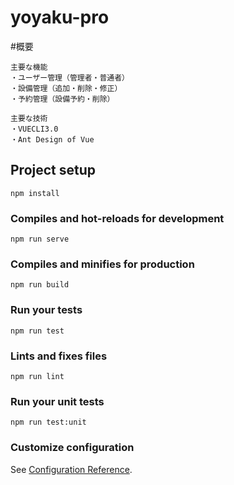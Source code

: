 # yoyaku-pro

#概要
```
主要な機能
・ユーザー管理（管理者・普通者）
・設備管理（追加・削除・修正）
・予約管理（設備予約・削除）

主要な技術
・VUECLI3.0
・Ant Design of Vue
```

## Project setup
```
npm install
```

### Compiles and hot-reloads for development
```
npm run serve
```

### Compiles and minifies for production
```
npm run build
```

### Run your tests
```
npm run test
```

### Lints and fixes files
```
npm run lint
```

### Run your unit tests
```
npm run test:unit
```

### Customize configuration
See [Configuration Reference](https://cli.vuejs.org/config/).
